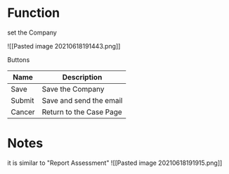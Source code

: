 # Function
set the Company

![[Pasted image 20210618191443.png]]

Buttons

|  Name | Description |
| -- | -- |
| Save | Save the Company |
| Submit | Save and send the email |
| Cancer| Return to the Case Page |

# Notes
it is similar to "Report Assessment"
![[Pasted image 20210618191915.png]]
